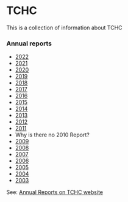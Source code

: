 # TCHC

This is a collection of information about TCHC

### Annual reports 

- [2022](./AnnualReports/Toronto%20Community%20Housing%20Annual%20Report%202022_0.pdf)
- [2021](./AnnualReports/tchc_annual_report_2021.pdf)
- [2020](./AnnualReports/toronto_community_housing_annual_report_2020.pdf)
- [2019](./AnnualReports/toronto_community_housing_annual_report_2019.pdf)
- [2018](./AnnualReports/toronto_community_housing_annual_report_2018.pdf)
- [2017](./AnnualReports/toronto_community_housing_annual_report_2017.pdf)
- [2016](./AnnualReports/toronto_community_housing_annual_review_2016.pdf)
- [2015](./AnnualReports/toronto_community_housing_annual_report_2015.pdf)
- [2014](./AnnualReports/toronto_community_housing_annual_report_2014.pdf)
- [2013](./AnnualReports/toronto_community_housing_annual_report_2013_0.pdf)
- [2012](./AnnualReports/toronto_community_housing_annual_report_2012.pdf)
- [2011](./AnnualReports/toronto_community_housing_annual_report_2011.pdf)
- Why is there no 2010 Report?
- [2009](./AnnualReports/toronto_community_housing_annual_review_2009.pdf)
- [2008](./AnnualReports/toronto_community_housing_annual_review_2008.pdf)
- [2007](./AnnualReports/toronto_community_housing_annual_review_2007.pdf)
- [2006](./AnnualReports/toronto_community_housing_annual_review_2006.pdf)
- [2005](./AnnualReports/toronto_community_housing_annual_review_2005.pdf)
- [2004](./AnnualReports/toronto_community_housing_annual_review_2004.pdf)
- [2003](./AnnualReports/toronto_community_housing_annual_review_2003.pdf)

See: [Annual Reports on TCHC website](https://www.torontohousing.ca/transparency/reporting/annual-reports)
